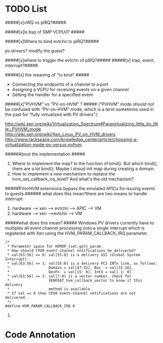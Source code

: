 TODO List
=============

#####[x]vIRQ vs pIRQ?#####

#####[x]Is bsp of SMP VCPU0? #####

#####[x]Where to bind evtchn to pIRQ?#####

pv drivers? modify the guest?

#####[x]where to trigger the evtchn of pIRQ?#####
#####[x] trap, event, interrupt?#####

#####[x] the meaning of "to bind"  #####
* Connecting the endpoints of a channel to a port 
* Assigning a VCPU for receiving events on a given channel  
* Setting the handler for a specified event  
 
#####[x]"PVHVM"  vs "PV-on-HVM" ?  #####
(“PVHVM” mode should not be confused with “PV-on-HVM” mode, which is a term sometimes used in the past for “fully virtualized with PV drivers”.) 
 
http://wiki.xen.org/wiki/Virtualization_Spectrum#Paravirtualizing_little_by_little:_PVHVM_mode   
http://wiki.xen.org/wiki/Xen_Linux_PV_on_HVM_drivers  
http://www.rackspace.com/knowledge_center/article/choosing-a-virtualization-mode-pv-versus-pvhvm  

#####About the implementation  #####
1.  Where to implement the map? In the function of bind(). But which bind(), there are a lot bind();   Maybe I shoud init map during creating a domain.
2.  How to implement a new mechanism to replace the hvm_set_callback_irq_level? And what's the old mechanism?

#####PVonHVM extensions bypass the emulated APICs for issuing events to guests.######
what does this mean?there are two means to handle interrupt:  
1. hardware --> xen --> evtchn --> APIC --> VM  
2. hardware --> xen -->evtchn --> VM


#####what does this mean? #####
Windows PV drivers currently have to multiplex all event channel processing onto a single interrupt which is registered with Xen using the HVM_PARAM_CALLBACK_IRQ parameter.  

<!--lang:c++-->
	/*
	 * Parameter space for HVMOP_{set,get}_param.
	 * How should CPU0 event-channel notifications be delivered?
	 * val[63:56] == 0: val[55:0] is a delivery GSI (Global System Interrupt).
	 * val[63:56] == 1: val[55:0] is a delivery PCI INTx line, as follows:
	 *                  Domain = val[47:32], Bus  = val[31:16],
	 *                  DevFn  = val[15: 8], IntX = val[ 1: 0]
	 * val[63:56] == 2: val[7:0] is a vector number, check for
	 *                  XENFEAT_hvm_callback_vector to know if this delivery
	 *                  method is available.
	 * If val == 0 then CPU0 event-channel notifications are not delivered.
	 */
	#define HVM_PARAM_CALLBACK_IRQ 0  


1. 











Code Annotation 
============












